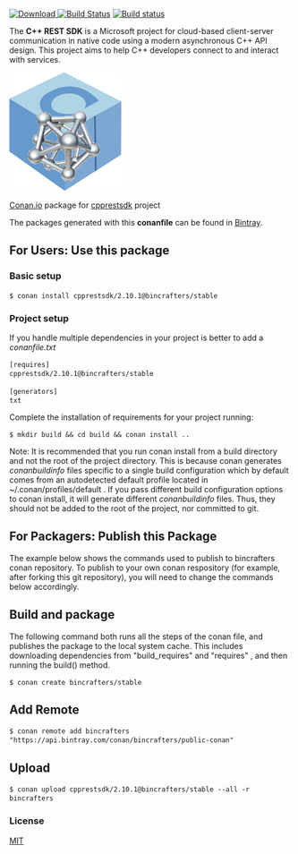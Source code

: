 [ ![Download](https://api.bintray.com/packages/bincrafters/public-conan/cpprestsdk%3Abincrafters/images/download.svg?version=2.10.1%3Astable) ](https://bintray.com/bincrafters/public-conan/cpprestsdk%3Abincrafters/2.10.1%3Astable/link)
[![Build Status](https://travis-ci.org/bincrafters/conan-cpprestsdk.svg?branch=testing%2F2.10.1)](https://travis-ci.org/bincrafters/conan-cpprestsdk)
[![Build status](https://ci.appveyor.com/api/projects/status/a5snyovachh6e8nh/branch/testing/2.10.1?svg=true)](https://ci.appveyor.com/project/BinCrafters/conan-cpprestsdk/branch/testing/2.10.1)

The **C++ REST SDK** is a Microsoft project for cloud-based client-server communication in native code using a modern asynchronous C++ API design. This project aims to help C++ developers connect to and interact with services.

![conan-cpprestsdk](conan-cpprestsdk.png)

[Conan.io](https://conan.io) package for [cpprestsdk](https://github.com/Microsoft/cpprestsdk) project

The packages generated with this **conanfile** can be found in [Bintray](https://bintray.com/bincrafters/public-conan/cpprestsdk%3Abincrafters).

## For Users: Use this package

### Basic setup

    $ conan install cpprestsdk/2.10.1@bincrafters/stable

### Project setup

If you handle multiple dependencies in your project is better to add a *conanfile.txt*

    [requires]
    cpprestsdk/2.10.1@bincrafters/stable

    [generators]
    txt

Complete the installation of requirements for your project running:

    $ mkdir build && cd build && conan install ..

Note: It is recommended that you run conan install from a build directory and not the root of the project directory.  This is because conan generates *conanbuildinfo* files specific to a single build configuration which by default comes from an autodetected default profile located in ~/.conan/profiles/default .  If you pass different build configuration options to conan install, it will generate different *conanbuildinfo* files.  Thus, they should not be added to the root of the project, nor committed to git.

## For Packagers: Publish this Package

The example below shows the commands used to publish to bincrafters conan repository. To publish to your own conan respository (for example, after forking this git repository), you will need to change the commands below accordingly.

## Build and package

The following command both runs all the steps of the conan file, and publishes the package to the local system cache.  This includes downloading dependencies from "build_requires" and "requires" , and then running the build() method.

    $ conan create bincrafters/stable

## Add Remote

	$ conan remote add bincrafters "https://api.bintray.com/conan/bincrafters/public-conan"

## Upload

    $ conan upload cpprestsdk/2.10.1@bincrafters/stable --all -r bincrafters

### License
[MIT](https://github.com/Microsoft/cpprestsdk/blob/master/license.txt)
